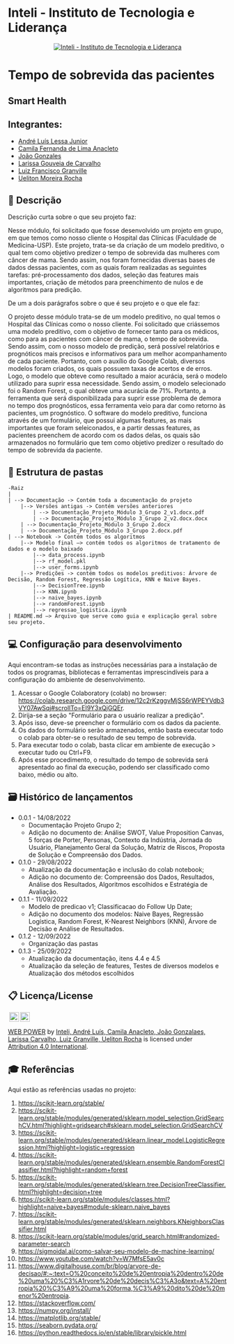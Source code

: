 # Inteli - Instituto de Tecnologia e Liderança

<p align="center">
<a href= "https://www.inteli.edu.br/"><img src="https://www.inteli.edu.br/wp-content/uploads/2021/08/20172028/marca_1-2.png" alt="Inteli - Instituto de Tecnologia e Liderança" border="0"></a>
</p>

# Tempo de sobrevida das pacientes

## Smart Health

## Integrantes:
- <a href="https://www.linkedin.com/in/andrelessajr/">André Luís Lessa Junior</a>
- <a href="https://www.linkedin.com/in/camilaanacleto/">Camila Fernanda de Lima Anacleto</a>
- <a href="https://www.linkedin.com/in/jo%C3%A3o-lucas-delistoianov-gonzalez-b0501922a/">João Gonzales</a>
- <a href="https://www.linkedin.com/in/carvalholari/">Larissa Gouveia de Carvalho</a>
- <a href="https://www.linkedin.com/in/luiz-granville-898780209/">Luiz Francisco Granville</a>
- <a href="https://www.linkedin.com/in/uelitonrocha">Ueliton Moreira Rocha</a>

## 📝 Descrição

Descrição curta sobre o que seu projeto faz:

Nesse módulo, foi solicitado que fosse desenvolvido um projeto em grupo, em que temos como nosso cliente o Hospital das Clínicas (Faculdade de Medicina-USP). Este projeto, trata-se da criação de um modelo preditivo, o qual tem como objetivo predizer o tempo de sobrevida das mulheres com câncer de mama. Sendo assim, nos foram fornecidas diversas bases de dados dessas pacientes, com as quais foram realizadas as seguintes tarefas: pré-processamento dos dados, seleção das features mais importantes, criação de métodos para preenchimento de nulos e de algoritmos para predição.

De um a dois parágrafos sobre o que é seu projeto e o que ele faz:

O projeto desse módulo trata-se de um modelo preditivo, no qual temos o Hospital das Clínicas como o nosso cliente. Foi solicitado que criássemos uma modelo preditivo, com o objetivo de fornecer tanto para os médicos, como para as pacientes com câncer de mama, o tempo de sobrevida.
Sendo assim, com o nosso modelo de predição, será possível relatórios e prognóticos mais precisos e informativos para um melhor acompanhamento de cada paciente. Portanto, com o auxílio do Google Colab, diversos modelos foram criados, os quais possuem taxas de acertos e de erros. Logo, o modelo que obteve como resultado a maior acurácia, será o modelo utilizado para suprir essa necessidade. Sendo assim, o modelo selecionado foi o Random Forest, o qual obteve uma acurácia de 71%. 
Portanto, a ferramenta que será disponibilizada para suprir esse problema de demora no tempo dos prognósticos, essa ferramenta veio para dar como retorno às pacientes, um prognóstico. O software do modelo preditivo, funciona através de um formulário, que possui algumas features, as mais importantes que foram seleiconados, e a partir dessas features, as pacientes preenchem de acordo com os dados delas, os quais são armazenados no formulário que tem como objetivo predizer o resultado do tempo de sobrevida da paciente. 

## 📁 Estrutura de pastas
```
-Raiz
|
| --> Documentação -> Contém toda a documentação do projeto
    |--> Versões antigas -> Contém versões anteriores
        | --> Documentação_Projeto_Módulo 3_Grupo 2_v1.docx.pdf
        | --> Documentação_Projeto_Módulo 3_Grupo 2_v2.docx.docx
    | --> Documentação_Projeto_Módulo 3_Grupo 2.docx
    | --> Documentação_Projeto_Módulo 3_Grupo 2.docx.pdf
| --> Notebook -> Contém todos os algoritmos
    |--> Modelo final —> contém todos os algoritmos de tratamento de dados e o modelo baixado
        |--> data_process.ipynb
        |--> rf_model.pkl
        |--> user_forms.ipynb
    |--> Predições -> contém todos os modelos preditivos: Árvore de Decisão, Random Forest, Regressão Logítica, KNN e Naive Bayes.
        |--> DecisionTree.ipynb
        |--> KNN.ipynb
        |--> naive_bayes.ipynb
        |--> randomForest.ipynb
        |--> regressao_logistica.ipynb
| README.md —> Arquivo que serve como guia e explicação geral sobre seu projeto.
```

## 💻 Configuração para desenvolvimento

Aqui encontram-se todas as instruções necessárias para a instalação de todos os programas, bibliotecas e ferramentas imprescindíveis para a configuração do ambiente de desenvolvimento.
1. Acessar o Google Colaboratory (colab) no browser: https://colab.research.google.com/drive/12c2rKzggvMjSS6rWPEYVdb3VY07AwSqj#scrollTo=EI9Y3xQjGQEr.
2. Dirija-se a seção "Formulário para o usuário realizar a predição".
3. Após isso, deve-se preencher o formulário com os dados da paciente.
4. Os dados do formulário serão armazenados, então basta executar todo o colab para obter-se o resultado de seu tempo de sobrevida.
5. Para executar todo o colab, basta clicar em ambiente de execução > executar tudo ou Ctrl+F9.
6. Após esse procedimento, o resultado do tempo de sobrevida será apresentado ao final da execução, podendo ser classificado como baixo, médio ou alto.

## 🗃 Histórico de lançamentos

* 0.0.1 - 14/08/2022
    * Documentação Projeto Grupo 2;
    * Adição no documento de: Análise SWOT, Value Proposition Canvas, 5 forças de Porter, Personas, Contexto da Indústria, Jornada do Usuário, Planejamento Geral da Solução, Matriz de Riscos, Proposta de Solução e Compreensão dos Dados.
* 0.1.0 - 29/08/2022
    * Atualização da documentação e inclusão do colab notebook;
    * Adição no documento de: Compreensão dos Dados, Resultados, Análise dos Resultados, Algoritmos escolhidos e Estratégia de Avaliação.
* 0.1.1 - 11/09/2022
    * Modelo de predicao v1; Classificacao do Follow Up Date;
    * Adição no documento dos modelos: Naive Bayes, Regressão Logística, Random Forest, K-Nearest Neighbors (KNN), Árvore de Decisão e Análise de Resultados.
* 0.1.2 - 12/09/2022
    * Organização das pastas
* 0.1.3 - 25/09/2022
    * Atualização da documentação, itens 4.4 e 4.5
    * Atualização da seleção de features, Testes de diversos modelos e Atualização dos métodos escolhidos

## 📋 Licença/License

<img style="height:22px!important;margin-left:3px;vertical-align:text-bottom;" src="https://mirrors.creativecommons.org/presskit/icons/cc.svg?ref=chooser-v1"><img style="height:22px!important;margin-left:3px;vertical-align:text-bottom;" src="https://mirrors.creativecommons.org/presskit/icons/by.svg?ref=chooser-v1"><p xmlns:cc="http://creativecommons.org/ns#" xmlns:dct="http://purl.org/dc/terms/"><a property="dct:title" rel="cc:attributionURL" href="https://github.com/Spidus/Teste_Final_1">WEB POWER</a> by <a rel="cc:attributionURL dct:creator" property="cc:attributionName" href="https://www.yggbrasil.com.br/vr">Inteli, André Luís, Camila Anacleto, João Gonzalaes, Larissa Carvalho, Luiz Granville, Ueliton Rocha</a> is licensed under <a href="http://creativecommons.org/licenses/by/4.0/?ref=chooser-v1" target="_blank" rel="license noopener noreferrer" style="display:inline-block;">Attribution 4.0 International</a>.</p>

## 🎓 Referências

Aqui estão as referências usadas no projeto:
1. https://scikit-learn.org/stable/
2. https://scikit-learn.org/stable/modules/generated/sklearn.model_selection.GridSearchCV.html?highlight=gridsearch#sklearn.model_selection.GridSearchCV
3. https://scikit-learn.org/stable/modules/generated/sklearn.linear_model.LogisticRegression.html?highlight=logistic+regression
4. https://scikit-learn.org/stable/modules/generated/sklearn.ensemble.RandomForestClassifier.html?highlight=random+forest
5. https://scikit-learn.org/stable/modules/generated/sklearn.tree.DecisionTreeClassifier.html?highlight=decision+tree
6. https://scikit-learn.org/stable/modules/classes.html?highlight=naive+bayes#module-sklearn.naive_bayes
7. https://scikit-learn.org/stable/modules/generated/sklearn.neighbors.KNeighborsClassifier.html
8. https://scikit-learn.org/stable/modules/grid_search.html#randomized-parameter-search
9. https://sigmoidal.ai/como-salvar-seu-modelo-de-machine-learning/
10. https://www.youtube.com/watch?v=W7MfsE5av0c
11. https://www.digitalhouse.com/br/blog/arvore-de-decisao/#:~:text=O%20conceito%20de%20entropia%20dentro%20de%20uma%20%C3%A1rvore%20de%20decis%C3%A3o&text=A%20entropia%20%C3%A9%20uma%20forma,%C3%A9%20dito%20de%20menor%20entropia.
12. https://stackoverflow.com/
13. https://numpy.org/install/
14. https://matplotlib.org/stable/
15. https://seaborn.pydata.org/
16. https://python.readthedocs.io/en/stable/library/pickle.html
